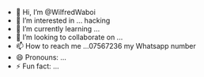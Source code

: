 - 👋 Hi, I’m @WilfredWaboi
- 👀 I’m interested in ... hacking 
- 🌱 I’m currently learning ...
- 💞️ I’m looking to collaborate on ...
- 📫 How to reach me ...07567236 my Whatsapp number 
- 😄 Pronouns: ...
- ⚡ Fun fact: ...

<!---
WilfredWaboi/WilfredWaboi is a ✨ special ✨ repository because its `README.md` (this file) appears on your GitHub profile.
You can click the Preview link to take a look at your changes.
--->
